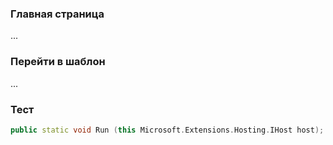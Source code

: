 ### Главная страница
...
### Перейти в шаблон
...
### Тест

```cpp
public static void Run (this Microsoft.Extensions.Hosting.IHost host);
```

